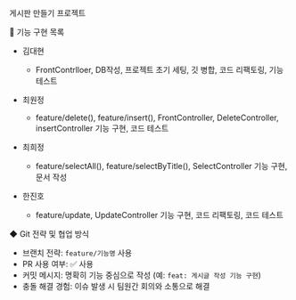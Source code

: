 게시판 만들기 프로젝트

📌 기능 구현 목록

- 김대현
  - FrontContrlloer, DB작성, 프로젝트 초기 세팅, 깃 병합, 코드 리팩토링, 기능 테스트

- 최원정
  - feature/delete(), feature/insert(), FrontController, DeleteController, insertController 기능 구현, 코드 테스트

- 최희정
  - feature/selectAll(), feature/selectByTitle(), SelectController 기능 구현, 문서 작성

- 한진호
  - feature/update, UpdateController 기능 구현, 코드 리팩토링, 코드 테스트

◆ Git 전략 및 협업 방식

- 브랜치 전략: `feature/기능명` 사용
- PR 사용 여부: ✅ 사용
- 커밋 메시지: 명확히 기능 중심으로 작성 (예: `feat: 게시글 작성 기능 구현`)
- 충돌 해결 경험: 이슈 발생 시 팀원간 회의와 소통으로 해결
